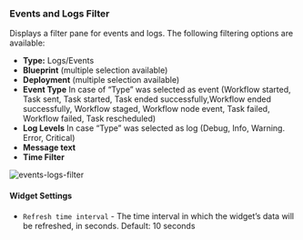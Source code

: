 ### Events and Logs Filter
Displays a filter pane for events and logs. The following filtering options are available:

* **Type:** Logs/Events
* **Blueprint** (multiple selection available)
* **Deployment** (multiple selection available)
* **Event Type** In case of “Type” was selected as event (Workflow started, Task sent, Task started, Task ended successfully,Workflow ended successfully, Workflow staged, Workflow node event, Task failed, Workflow failed, Task rescheduled)
* **Log Levels** In case “Type” was selected as log (Debug, Info, Warning. Error, Critical)
* **Message text**
* **Time Filter**

![events-logs-filter](https://docs.cloudify.co/4.5.0/images/ui/widgets/events-logs-filter.png)

#### Widget Settings
* `Refresh time interval` - The time interval in which the widget’s data will be refreshed, in seconds. Default: 10 seconds
